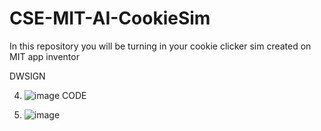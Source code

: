 # CSE-MIT-AI-CookieSim

In this repository you will be turning in your cookie clicker sim created on MIT app inventor

DWSIGN
  
4.   ![image](https://github.com/user-attachments/assets/8c85f43f-9caa-4d66-9601-d2a867279957)
CODE
   
6. ![image](https://github.com/user-attachments/assets/18a8daa7-9a74-42b1-a46f-480968e2abaf)

